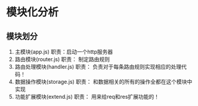 # 模块化分析

## 模块划分
1. 主模块(app.js)           职责：启动一个http服务器
2. 路由模块(router.js)       职责： 制定路由规则
3. 路由处理模块(handler.js)   职责： 负责对于每条路由规则实现相应的处理代码！
4. 数据操作模块(storage.js)   职责： 和数据相关的所有的操作全都在这个模块中实现
5. 功能扩展模块(extend.js)    职责： 用来给req和res扩展功能的！